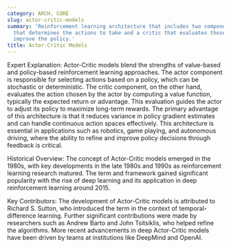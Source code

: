 ```yaml
---
category: ARCH, CORE
slug: actor-critic-models
summary: 'Reinforcement learning architecture that includes two components: an actor
  that determines the actions to take and a critic that evaluates those actions to
  improve the policy.'
title: Actor-Critic Models
---
```


Expert Explanation: Actor-Critic models blend the strengths of value-based and policy-based reinforcement learning approaches. The actor component is responsible for selecting actions based on a policy, which can be stochastic or deterministic. The critic component, on the other hand, evaluates the action chosen by the actor by computing a value function, typically the expected return or advantage. This evaluation guides the actor to adjust its policy to maximize long-term rewards. The primary advantage of this architecture is that it reduces variance in policy gradient estimates and can handle continuous action spaces effectively. This architecture is essential in applications such as robotics, game playing, and autonomous driving, where the ability to refine and improve policy decisions through feedback is critical.

Historical Overview: The concept of Actor-Critic models emerged in the 1980s, with key developments in the late 1980s and 1990s as reinforcement learning research matured. The term and framework gained significant popularity with the rise of deep learning and its application in deep reinforcement learning around 2015.

Key Contributors: The development of Actor-Critic models is attributed to Richard S. Sutton, who introduced the term in the context of temporal-difference learning. Further significant contributions were made by researchers such as Andrew Barto and John Tsitsiklis, who helped refine the algorithms. More recent advancements in deep Actor-Critic models have been driven by teams at institutions like DeepMind and OpenAI.